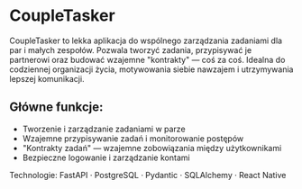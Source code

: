 # CoupleTasker
CoupleTasker to lekka aplikacja do wspólnego zarządzania zadaniami dla par i małych zespołów.
Pozwala tworzyć zadania, przypisywać je partnerowi oraz budować wzajemne "kontrakty" — coś za coś.
Idealna do codziennej organizacji życia, motywowania siebie nawzajem i utrzymywania lepszej komunikacji.

## Główne funkcje:

- Tworzenie i zarządzanie zadaniami w parze
- Wzajemne przypisywanie zadań i monitorowanie postępów
- "Kontrakty zadań" — wzajemne zobowiązania między użytkownikami
- Bezpieczne logowanie i zarządzanie kontami

Technologie:
FastAPI · PostgreSQL · Pydantic · SQLAlchemy · React Native

